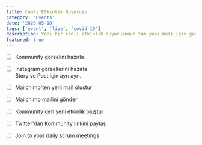 ```yaml
---
title: Canlı Etkinlik Duyurusu
category: 'Events'
date: '2020-05-10'
tags: ['event', 'live', 'covid-19']
description: Yeni bir canlı etkinlik duyurusunun tam yapılması için gereken tüm adımlar burada.
featured: true
---
```


- [ ] Kommunity görselini hazırla

- [ ] Instagram görsellerini hazırla  
      Story ve Post için ayrı ayrı.

- [ ] Mailchimp'ten yeni mail oluştur

- [ ] Mailchimp mailini gönder

- [ ] Kommunity'den yeni etkinlik oluştur

- [ ] Twitter'dan Kommunity linkini paylaş

- [ ] Join to your daily scrum meetings
